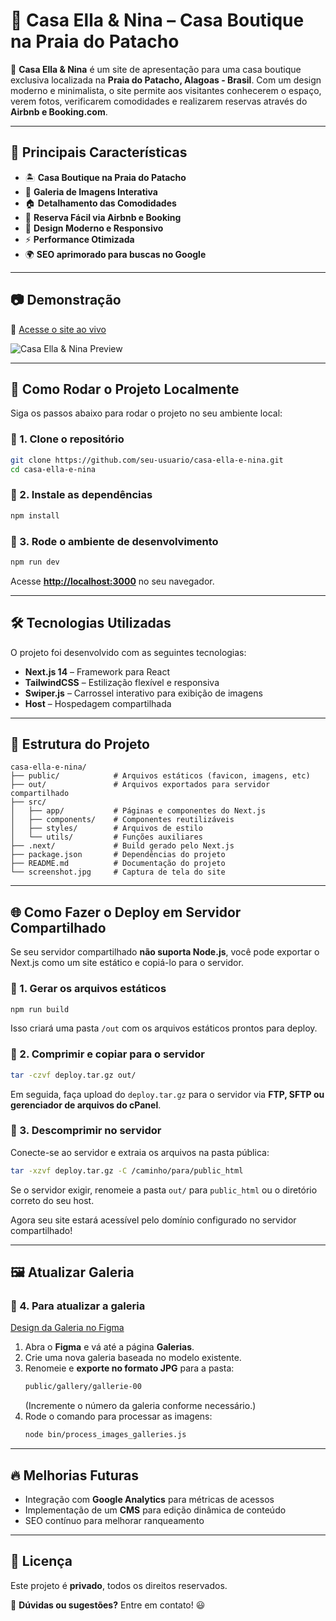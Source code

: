 # 🏡 Casa Ella & Nina – Casa Boutique na Praia do Patacho


🚀 **Casa Ella & Nina** é um site de apresentação para uma casa boutique exclusiva localizada na **Praia do Patacho, Alagoas - Brasil**. Com um design moderno e minimalista, o site permite aos visitantes conhecerem o espaço, verem fotos, verificarem comodidades e realizarem reservas através do **Airbnb e Booking.com**.

---

## 🌟 Principais Características
- 🏝 **Casa Boutique na Praia do Patacho**
- 📸 **Galeria de Imagens Interativa**
- 🏠 **Detalhamento das Comodidades**
- 📅 **Reserva Fácil via Airbnb e Booking**
- 🎨 **Design Moderno e Responsivo**
- ⚡ **Performance Otimizada**
- 🌍 **SEO aprimorado para buscas no Google**

---

## 📷 Demonstração
🔗 [Acesse o site ao vivo](https://casasboutiquepatacho.com.br)

![Casa Ella & Nina Preview](./screenshot.jpg)

---

## 🚀 Como Rodar o Projeto Localmente
Siga os passos abaixo para rodar o projeto no seu ambiente local:

### 🔹 1. Clone o repositório
```sh
git clone https://github.com/seu-usuario/casa-ella-e-nina.git
cd casa-ella-e-nina
```

### 🔹 2. Instale as dependências
```sh
npm install
```

### 🔹 3. Rode o ambiente de desenvolvimento
```sh
npm run dev
```

Acesse **[http://localhost:3000](http://localhost:3000)** no seu navegador.

---

## 🛠 Tecnologias Utilizadas
O projeto foi desenvolvido com as seguintes tecnologias:

- **Next.js 14** – Framework para React
- **TailwindCSS** – Estilização flexível e responsiva
- **Swiper.js** – Carrossel interativo para exibição de imagens
- **Host** – Hospedagem compartilhada

---

## 📂 Estrutura do Projeto
```
casa-ella-e-nina/
├── public/            # Arquivos estáticos (favicon, imagens, etc)
├── out/               # Arquivos exportados para servidor compartilhado
├── src/
│   ├── app/           # Páginas e componentes do Next.js
│   ├── components/    # Componentes reutilizáveis
│   ├── styles/        # Arquivos de estilo
│   └── utils/         # Funções auxiliares
├── .next/             # Build gerado pelo Next.js
├── package.json       # Dependências do projeto
├── README.md          # Documentação do projeto
└── screenshot.jpg     # Captura de tela do site
```

---

## 🌐 Como Fazer o Deploy em Servidor Compartilhado
Se seu servidor compartilhado **não suporta Node.js**, você pode exportar o Next.js como um site estático e copiá-lo para o servidor.

### 🔹 1. Gerar os arquivos estáticos
```sh
npm run build
```
Isso criará uma pasta `/out` com os arquivos estáticos prontos para deploy.

### 🔹 2. Comprimir e copiar para o servidor
```sh
tar -czvf deploy.tar.gz out/
```
Em seguida, faça upload do `deploy.tar.gz` para o servidor via **FTP, SFTP ou gerenciador de arquivos do cPanel**.

### 🔹 3. Descomprimir no servidor
Conecte-se ao servidor e extraia os arquivos na pasta pública:
```sh
tar -xzvf deploy.tar.gz -C /caminho/para/public_html
```
Se o servidor exigir, renomeie a pasta `out/` para `public_html` ou o diretório correto do seu host.

Agora seu site estará acessível pelo domínio configurado no servidor compartilhado!

---

## 🖼 Atualizar Galeria

### 🔹 4. Para atualizar a galeria

[Design da Galeria no Figma](https://www.figma.com/design/45ghSD3NruldDrhfiSROyV/Casa-boutique?node-id=653-114&t=LPHLKt17ge9k99rk-1)

1. Abra o **Figma** e vá até a página **Galerias**.
2. Crie uma nova galeria baseada no modelo existente.
3. Renomeie e **exporte no formato JPG** para a pasta:
   ```sh
   public/gallery/gallerie-00
   ```
   (Incremente o número da galeria conforme necessário.)
4. Rode o comando para processar as imagens:
   ```sh
   node bin/process_images_galleries.js
   ```

---

## 🔥 Melhorias Futuras
- Integração com **Google Analytics** para métricas de acessos
- Implementação de um **CMS** para edição dinâmica de conteúdo
- SEO contínuo para melhorar ranqueamento

---

## 📌 Licença
Este projeto é **privado**, todos os direitos reservados.

📩 **Dúvidas ou sugestões?** Entre em contato! 😃
